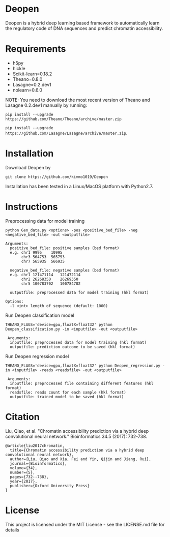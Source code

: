 # Deopen
Deopen is a hybrid deep learning based framework to automatically learn the regulatory code of DNA sequences and predict chromatin accessibility.

# Requirements
- h5py
- hickle
- Scikit-learn=0.18.2
- Theano=0.8.0
- Lasagne=0.2.dev1
- nolearn=0.6.0

NOTE: You need to download the most recent version of Theano and Lasagne 0.2.dev1 manually by running: 

`pip install --upgrade https://github.com/Theano/Theano/archive/master.zip` 

`pip install --upgrade https://github.com/Lasagne/Lasagne/archive/master.zip`.  

# Installation
Download Deopen by
```shell
git clone https://github.com/kimmo1019/Deopen
```
Installation has been tested in a Linux/MacOS platform with Python2.7.

# Instructions

 

Preprocessing data for model training
```shell
python Gen_data.py <options> -pos <positive_bed_file> -neg <negative_bed_file> -out <outputfile>
```
```
Arguments:
  positive_bed_file: positive samples (bed format)
  e.g. chr1	9995	10995	
       chr3	564753	565753
       chr7	565935	566935
       
  negative_bed_file: negative samples (bed format)
  e.g. chr1	121471114	121472114	
       chr2	26268350	26269350
       chr5	100783702	100784702
  
  outputfile: preprocessed data for model training (hkl format)
 
Options:
  -l <int> length of sequence (default: 1000)
```
Run Deopen classification model
```shell
THEANO_FLAGS='device=gpu,floatX=float32' python Deopen_classification.py -in <inputfile> -out <outputfile>
```
```
 Arguments:  
  inputfile: preprocessed data for model training (hkl format)  
  outputfile: prediction outcome to be saved (hkl format)
```
 Run Deopen regression model
```shell
THEANO_FLAGS='device=gpu,floatX=float32' python Deopen_regression.py -in <inputfile> -reads <readsfile> -out <outputfile>
```
```
 Arguments:  
  inputfile: preprocessed file containing different features (hkl format)  
  readsfile: reads count for each sample (hkl format)  
  outputfile: trained model to be saved (hkl format)
```
# Citation
Liu, Qiao, et al. "Chromatin accessibility prediction via a hybrid deep convolutional neural network." Bioinformatics 34.5 (2017): 732-738.

```
@article{liu2017chromatin,
  title={Chromatin accessibility prediction via a hybrid deep convolutional neural network},
  author={Liu, Qiao and Xia, Fei and Yin, Qijin and Jiang, Rui},
  journal={Bioinformatics},
  volume={34},
  number={5},
  pages={732--738},
  year={2017},
  publisher={Oxford University Press}
}
```

# License
This project is licensed under the MIT License - see the LICENSE.md file for details
